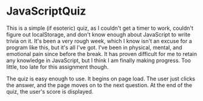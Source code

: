 # JavaScriptQuiz

This is a simple (if esoteric) quiz, as I couldn't get a timer to work, couldn't figure out localStorage, and don't know enough about JavaScript to write trivia on it. It's been a very rough week, which I know isn't an excuse for a program like this, but it's all I've got. I've been in physical, mental, and emotional pain since before the break. It has proven difficult for me to retain any knowledge in JavaScript, but I think I am finally making progress. Too little, too late for this assignment though. 

The quiz is easy enough to use. It begins on page load. The user just clicks the answer, and the page moves on to the next question. At the end of the quiz, the user's score is displayed.
